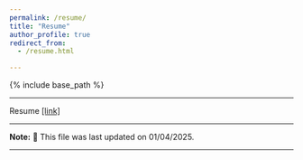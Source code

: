 ```yaml
---
permalink: /resume/
title: "Resume"
author_profile: true
redirect_from: 
  - /resume.html

---
```


{% include base_path %}

---

Resume [\[link\]](/files/resume-harshi-saha.pdf) 

---

**Note:** 🔨 This file was last updated on 01/04/2025.

---

